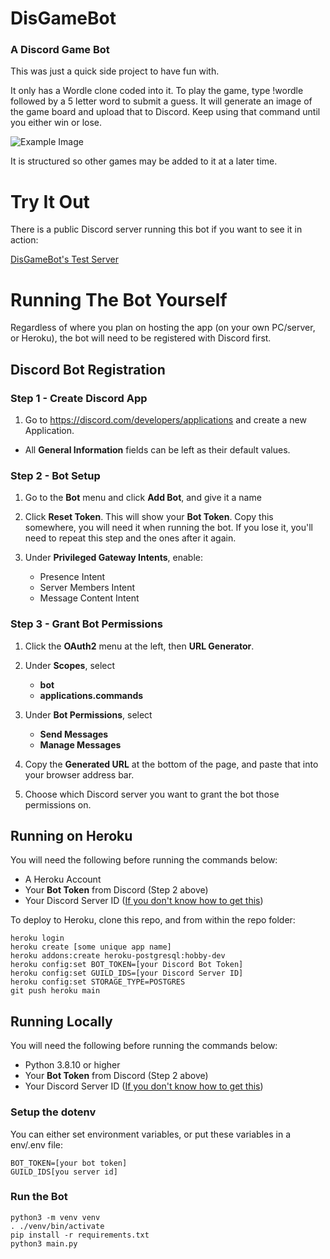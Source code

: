 # DisGameBot
### A Discord Game Bot

This was just a quick side project to have fun with.  

It only has a Wordle clone coded into it.  To play the game, type !wordle 
followed by a 5 letter word to submit a guess.  It will generate an image of 
the game board and upload that to Discord.  Keep using that command until you either
win or lose.

![Example Image](https://github.com/scottserven/disgamebot/blob/main/sample/sample.png)

It is structured so other games may be added to it at a later time.

# Try It Out
There is a public Discord server running this bot if you want to see it in action:

[DisGameBot's Test Server](https://discord.gg/42Cfxrw9)

# Running The Bot Yourself
Regardless of where you plan on hosting the app (on your own PC/server, or Heroku), the bot will 
need to be registered with Discord first.

## Discord Bot Registration

### Step 1 - Create Discord App
1) Go to https://discord.com/developers/applications and create a new Application.

* All **General Information** fields can be left as their default values.

### Step 2 - Bot Setup 
1) Go to the **Bot** menu and click **Add Bot**, and give it a name

2) Click **Reset Token**.  This will show your **Bot Token**.  Copy this somewhere, you will need it when running the bot.  If you lose it, you'll need to repeat this step and the ones after it again.

3) Under **Privileged Gateway Intents**, enable:
   * Presence Intent
   * Server Members Intent
   * Message Content Intent

### Step 3 - Grant Bot Permissions
1) Click the **OAuth2** menu at the left, then **URL Generator**.
2) Under **Scopes**, select
   * **bot** 
   * **applications.commands**

3) Under **Bot Permissions**, select 
   * **Send Messages**
   * **Manage Messages**
   
4) Copy the **Generated URL** at the bottom of the page, and paste that into your browser address bar.
5) Choose which Discord server you want to grant the bot those permissions on.


## Running on Heroku

You will need the following before running the commands below:
* A Heroku Account
* Your **Bot Token** from Discord (Step 2 above)
* Your Discord Server ID ([If you don't know how to get this](https://support.discord.com/hc/en-us/articles/206346498-Where-can-I-find-my-User-Server-Message-ID-))

To deploy to Heroku, clone this repo, and from within the repo folder:

```shell
heroku login
heroku create [some unique app name]
heroku addons:create heroku-postgresql:hobby-dev
heroku config:set BOT_TOKEN=[your Discord Bot Token]
heroku config:set GUILD_IDS=[your Discord Server ID]
heroku config:set STORAGE_TYPE=POSTGRES
git push heroku main 
```


## Running Locally

You will need the following before running the commands below:
* Python 3.8.10 or higher 
* Your **Bot Token** from Discord (Step 2 above)
* Your Discord Server ID ([If you don't know how to get this](https://support.discord.com/hc/en-us/articles/206346498-Where-can-I-find-my-User-Server-Message-ID-))

### Setup the dotenv
You can either set environment variables, or put these variables in a env/.env file:
```shell
BOT_TOKEN=[your bot token]
GUILD_IDS[you server id]
```

### Run the Bot
```shell
python3 -m venv venv
. ./venv/bin/activate
pip install -r requirements.txt
python3 main.py
```


